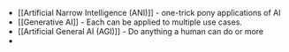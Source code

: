 * [[Artificial Narrow Intelligence (ANI)]] - one-trick pony applications of AI
* [[Generative AI]] - Each can be applied to multiple use cases.
* [[Artificial General AI (AGI)]] - Do anything a human can do or more
* 